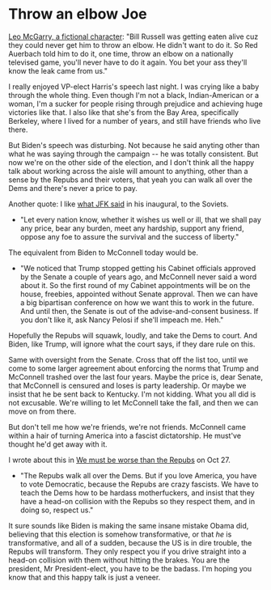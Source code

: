 # Throw an elbow Joe
<a href="https://www.imdb.com/title/tt0745665/characters/nm0817983">Leo McGarry, a fictional character</a>: "Bill Russell was getting eaten alive cuz they could never get him to throw an elbow. He didn't want to do it. So Red Auerbach told him to do it, one time, throw an elbow on a nationally televised game, you'll never have to do it again. You bet your ass they'll know the leak came from us." 

I really enjoyed VP-elect Harris's speech last night. I was crying like a baby through the whole thing. Even though I'm not a black, Indian-American or a woman, I'm a sucker for people rising through prejudice and achieving huge victories like that. I also like that she's from the Bay Area, specifically Berkeley, where I lived for a number of years, and still have friends who live there. 

But Biden's speech was disturbing. Not because he said anyting other than what he was saying through the campaign -- he was totally consistent. But now we're on the other side of the election, and I don't think all the happy talk about working across the aisle will amount to anything, other than a sense by the Repubs and their voters, that yeah you can walk all over the Dems and there's never a price to pay. 

Another quote: I like <a href="https://en.wikipedia.org/wiki/Kennedy_Doctrine#:~:text=In%20this%20Address%2C%20Kennedy%20warned,in%20%22a%20struggle%20against%20the">what JFK said</a> in his inaugural, to the Soviets. 
* "Let every nation know, whether it wishes us well or ill, that we shall pay any price, bear any burden, meet any hardship, support any friend, oppose any foe to assure the survival and the success of liberty."

The equivalent from Biden to McConnell today would be.
* "We noticed that Trump stopped getting his Cabinet officials approved by the Senate a couple of years ago, and McConnell never said a word about it. So the first round of my Cabinet appointments will be on the house, freebies, appointed without Senate approval. Then we can have a big bipartisan conference on how we want this to work in the future. And until then, the Senate is out of the advise-and-consent business. If you don't like it, ask Nancy Pelosi if she'll impeach me. Heh."

Hopefully the Repubs will squawk, loudly, and take the Dems to court. And Biden, like Trump, will ignore what the court says, if they dare rule on this. 

Same with oversight from the Senate. Cross that off the list too, until we come to some larger agreement about enforcing the norms that Trump and McConnell trashed over the last four years. Maybe the price is, dear Senate, that McConnell is censured and loses is party leadership. Or maybe we insist that he be sent back to Kentucky. I'm not kidding. What you all did is not excusable. We're willing to let McConnell take the fall, and then we can move on from there. 

But don't tell me how we're friends, we're not friends. McConnell came within a hair of turning America into a fascist dictatorship. He must've thought he'd get away with it.

I wrote about this in <a href="http://scripting.com/2020/10/27/155932.html?title=weMustBeWorseThanTheRepubs">We must be worse than the Repubs</a> on Oct 27. 
* "The Repubs walk all over the Dems. But if you love America, you have to vote Democratic, because the Repubs are crazy fascists. We have to teach the Dems how to be hardass motherfuckers, and insist that they have a head-on collision with the Repubs so they respect them, and in doing so, respect us."

It sure sounds like Biden is making the same insane mistake Obama did, believing that this election is somehow transformative, or that <i>he</i> is transformative, and all of a sudden, because the US is in dire trouble, the Repubs will transform. They only respect you if you drive straight into a head-on collision with them without hitting the brakes. You are the president, Mr President-elect, you have to be the badass. I'm hoping you know that and this happy talk is just a veneer. 

